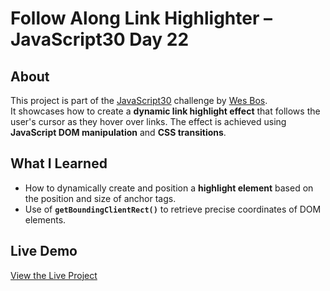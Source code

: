 # Follow Along Link Highlighter – JavaScript30 Day 22

## About  
This project is part of the [JavaScript30](https://javascript30.com) challenge by [Wes Bos](https://github.com/wesbos).  
It showcases how to create a **dynamic link highlight effect** that follows the user's cursor as they hover over links. The effect is achieved using **JavaScript DOM manipulation** and **CSS transitions**.

## What I Learned
- How to dynamically create and position a **highlight element** based on the position and size of anchor tags.
- Use of **`getBoundingClientRect()`** to retrieve precise coordinates of DOM elements.

## Live Demo  
[View the Live Project](https://m-anees-c.github.io/javascript30/day22-follow-along-link-highlighter/)
